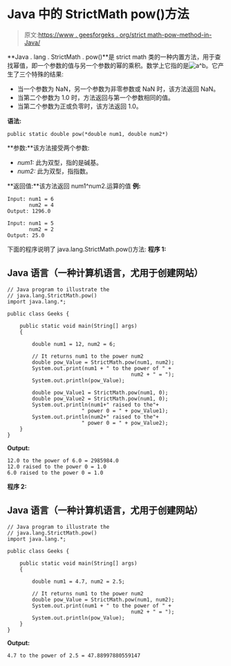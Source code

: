 # Java 中的 StrictMath pow()方法

> 原文:[https://www . geesforgeks . org/strict math-pow-method-in-Java/](https://www.geeksforgeeks.org/strictmath-pow-method-in-java/)

**Java . lang . StrictMath . pow()**是 strict math 类的一种内置方法，用于查找幂值，即一个参数的值与另一个参数的幂的乘积。数学上它指的是![a^b  ](img/c6c720ff0724f286a46166db53c4f72c.png "Rendered by QuickLaTeX.com")。它产生了三个特殊的结果:

*   当一个参数为 NaN，另一个参数为非零参数或 NaN 时，该方法返回 NaN。
*   当第二个参数为 1.0 时，方法返回与第一个参数相同的值。
*   当第二个参数为正或负零时，该方法返回 1.0。

**语法:**

```
public static double pow(*double num1, double num2*)
```

**参数:**该方法接受两个参数:

*   *num1:* 此为双型，指的是碱基。
*   *num2:* 此为双型，指指数。

**返回值:**该方法返回 num1^num2.运算的值
**例:**

```
Input: num1 = 6
       num2 = 4
Output: 1296.0

Input: num1 = 5
       num2 = 2
Output: 25.0
```

下面的程序说明了 java.lang.StrictMath.pow()方法:
**程序 1:**

## Java 语言（一种计算机语言，尤用于创建网站）

```
// Java program to illustrate the
// java.lang.StrictMath.pow()
import java.lang.*;

public class Geeks {

    public static void main(String[] args)
    {

        double num1 = 12, num2 = 6;

        // It returns num1 to the power num2
        double pow_Value = StrictMath.pow(num1, num2);
        System.out.print(num1 + " to the power of " +
                                        num2 + " = ");
        System.out.println(pow_Value);

        double pow_Value1 = StrictMath.pow(num1, 0);
        double pow_Value2 = StrictMath.pow(num1, 0);
        System.out.println(num1+" raised to the"+
                        " power 0 = " + pow_Value1);
        System.out.println(num2+" raised to the"+
                        " power 0 = " + pow_Value2);
    }
}
```

**Output:** 

```
12.0 to the power of 6.0 = 2985984.0
12.0 raised to the power 0 = 1.0
6.0 raised to the power 0 = 1.0
```

**程序 2:**

## Java 语言（一种计算机语言，尤用于创建网站）

```
// Java program to illustrate the
// java.lang.StrictMath.pow()
import java.lang.*;

public class Geeks {

    public static void main(String[] args)
    {

        double num1 = 4.7, num2 = 2.5;

        // It returns num1 to the power num2
        double pow_Value = StrictMath.pow(num1, num2);
        System.out.print(num1 + " to the power of " +
                                        num2 + " = ");
        System.out.println(pow_Value);
    }
}
```

**Output:** 

```
4.7 to the power of 2.5 = 47.88997880559147
```